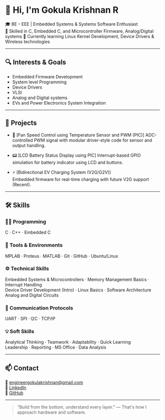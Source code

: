 # 👋 Hi, I'm Gokula Krishnan R

🎓 BE – EEE | Embedded Systems & Systems Software Enthusiast  
🔧 Skilled in C, Embedded C, and Microcontroller Firmware, Analog/Digital systems
🌱 Currently learning Linux Kernel Development, Device Drivers & Wireless technologies

---

## 🔍 Interests & Goals
- Embedded Firmware Development  
- System level Programming  
- Device Drivers
- VLSI 
- Analog and Digital systems
- EVs and Power Electronics System Integration  

---

## 💼 Projects

- 🔧 [Fan Speed Control using Temperature Sensor and PWM (PIC)]
  ADC-controlled PWM signal with modular driver-style code for sensor and output handling.

- 📟 [LCD Battery Status Display using PIC]
  Interrupt-based GPIO simulation for battery indicator using LCD and buttons.

- ⚡ [Bidirectional EV Charging System (V2G/G2V)]  
  Embedded firmware for real-time charging  with future V2G support (Recent).

---

## 🛠️ Skills

### 👨‍💻 Programming  
C · C++ · Embedded C

### 🧰 Tools & Environments  
MPLAB · Proteus · MATLAB · Git · GitHub · Ubuntu/Linux

### ⚙️ Technical Skills  
Embedded Systems & Microcontrollers · Memory Management Basics · Interrupt Handling  
Device Driver Development (Intro) · Linux Basics · Software Architecture  
Analog and Digital Circuits

### 🔌 Communication Protocols  
UART · SPI · I2C · TCP/IP

### 💡 Soft Skills  
Analytical Thinking · Teamwork · Adaptability · Quick Learning  
Leadership · Reporting · MS Office · Data Analysis


---

## 📫 Contact

📧 engineergokulakrishnan@gmail.com  
🔗 [LinkedIn](https://linkedin.com/in/gokula-krishnan-kri200324)  
🔗 [GitHub](https://github.com/gokulakrishnan2408)

---

> “Build from the bottom, understand every layer.” — That's how I approach hardware and software.


